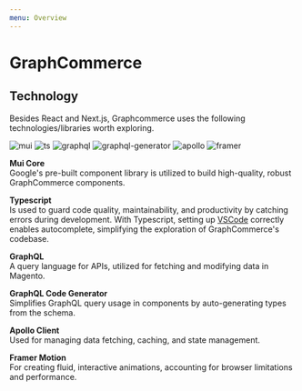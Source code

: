 ```yaml
---
menu: Overview
---
```


# GraphCommerce

## Technology

Besides React and Next.js, Graphcommerce uses the following
technologies/libraries worth exploring.

<span>![mui](https://user-images.githubusercontent.com/1251986/227551619-3f737bd2-90ac-4653-b49c-a1f1b4849938.svg)</span>
<span>![ts](https://user-images.githubusercontent.com/1251986/227548900-70ca92ff-e4f0-426c-9042-540827ff49fa.svg)</span>
<span>![graphql](https://user-images.githubusercontent.com/1251986/227549037-87a5a00a-38cf-4050-840d-1a7387c25483.svg)</span>
<span>![graphql-generator](https://user-images.githubusercontent.com/1251986/227549515-91f8b8f8-3a74-4d92-a703-f3073aab93ab.svg)</span>
<span>![apollo](https://user-images.githubusercontent.com/1251986/227547294-c5b8386d-96d9-42bf-b743-b63778f1e737.svg)</span>
<span>![framer](https://user-images.githubusercontent.com/1251986/227549722-aae583f4-4c6c-461b-88c4-0f673d9c7c55.svg)</span>

**Mui Core**  
Google's pre-built component library is utilized to build high-quality, robust
GraphCommerce components.

**Typescript**  
Is used to guard code quality, maintainability, and productivity by catching
errors during development. With Typescript, setting up
[VSCode](../framework/vscode.md) correctly enables autocomplete, simplifying the
exploration of GraphCommerce's codebase.

**GraphQL**  
A query language for APIs, utilized for fetching and modifying data in Magento.

**GraphQL Code Generator**  
Simplifies GraphQL query usage in components by auto-generating types from the
schema.

**Apollo Client**  
Used for managing data fetching, caching, and state management.

**Framer Motion**  
For creating fluid, interactive animations, accounting for browser limitations
and performance.
